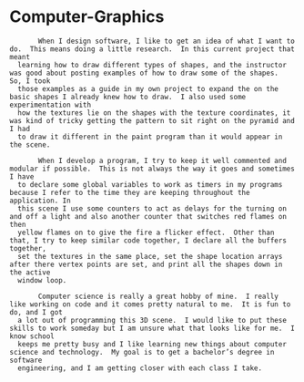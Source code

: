 # Computer-Graphics

           When I design software, I like to get an idea of what I want to do.  This means doing a little research.  In this current project that meant
      learning how to draw different types of shapes, and the instructor was good about posting examples of how to draw some of the shapes.  So, I took
      those examples as a guide in my own project to expand the on the basic shapes I already knew how to draw.  I also used some experimentation with
      how the textures lie on the shapes with the texture coordinates, it was kind of tricky getting the pattern to sit right on the pyramid and I had
      to draw it different in the paint program than it would appear in the scene.
      
           When I develop a program, I try to keep it well commented and modular if possible.  This is not always the way it goes and sometimes I have
      to declare some global variables to work as timers in my programs because I refer to the time they are keeping throughout the application. In
      this scene I use some counters to act as delays for the turning on and off a light and also another counter that switches red flames on then
      yellow flames on to give the fire a flicker effect.  Other than that, I try to keep similar code together, I declare all the buffers together,
      set the textures in the same place, set the shape location arrays after there vertex points are set, and print all the shapes down in the active
      window loop.
      
           Computer science is really a great hobby of mine.  I really like working on code and it comes pretty natural to me.  It is fun to do, and I got
      a lot out of programming this 3D scene.  I would like to put these skills to work someday but I am unsure what that looks like for me.  I know school
      keeps me pretty busy and I like learning new things about computer science and technology.  My goal is to get a bachelor’s degree in software
      engineering, and I am getting closer with each class I take.
